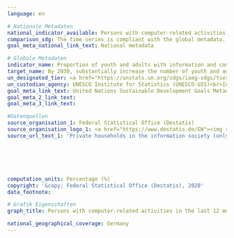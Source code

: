```yaml
---
language: en

# Nationale Metadaten
national_indicator_available: Persons with computer-related activities in the last 12 months
comparison_sdg: The time series is compliant with the global metadata.
goal_meta_national_link_text: National metadata

# Globale Metadaten
indicator_name: Proportion of youth and adults with information and communications technology (ICT) skills, by type of skill
target_name: By 2030, substantially increase the number of youth and adults who have relevant skills, including technical and vocational skills, for employment, decent jobs and entrepreneurship
un_designated_tier: <a href="https://unstats.un.org/sdgs/iaeg-sdgs/tier-classification/" title="Click here for more information on the UN tier classification.">Tier II</a>
un_custodian_agency: UNESCO Institute for Statistics (UNESCO-UIS)<br>International Telecommunication Union (ITU)
goal_meta_link_text: United Nations Sustainable Development Goals Metadata
goal_meta_2_link_text: 
goal_meta_3_link_text: 

#Datenquellen
source_organisation_1: Federal Statistical Office (Destatis)
source_organisation_logo_1: <a href="https://www.destatis.de/EN"><img src="https://g205sdgs.github.io/sdg-indicators/public/OrgImgEn/destatis.png" alt="Logo destatis" style="height:60px; width:148px" /></a>
source_url_text_1: 'Private households in the information society (only available in German): "Private Haushalte in der Informationsgesellschaft (IKT)" - Fachserie 15, Reihe 4'






computation_units: Percentage (%)
copyright: '&copy; Federal Statistical Office (Destatis), 2020'
data_footnote: 

# Grafik Eigenschaften
graph_title: Persons with computer-related activities in the last 12 months

national_geographical_coverage: Germany
---
```


